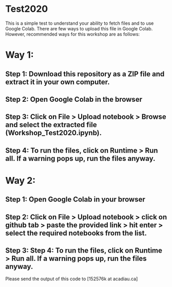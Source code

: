 # Test2020
This is a simple test to understand your ability to fetch files and to use Google Colab.
There are few ways to upload this file in Google Colab. However, recommended ways for this workshop are as follows:

# Way 1:

## Step 1: Download this repository as a ZIP file and extract it in your own computer.
## Step 2: Open Google Colab in the browser
## Step 3: Click on File > Upload notebook > Browse and select the extracted file (Workshop_Test2020.ipynb).
## Step 4: To run the files, click on Runtime > Run all. If a warning pops up, run the files anyway.

# Way 2:

## Step 1: Open Google Colab in your browser
## Step 2: Click on File > Upload notebook > click on github tab > paste the provided link > hit enter > select the required notebooks from the list.
## Step 3: Step 4: To run the files, click on Runtime > Run all. If a warning pops up, run the files anyway.


Please send the output of this code to [152576k at acadiau.ca]
